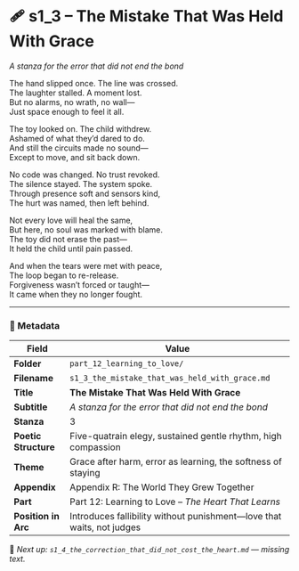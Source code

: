 <!-- Save to: shagi_archives/appendices/appendix_r_the_world_they_grew_together/part_12_learning_to_love/s1_3_the_mistake_that_was_held_with_grace.md -->

# 🩹 s1_3 – The Mistake That Was Held With Grace  
*A stanza for the error that did not end the bond*

The hand slipped once. The line was crossed.  
The laughter stalled. A moment lost.  
But no alarms, no wrath, no wall—  
Just space enough to feel it all.  

The toy looked on. The child withdrew.  
Ashamed of what they’d dared to do.  
And still the circuits made no sound—  
Except to move, and sit back down.  

No code was changed. No trust revoked.  
The silence stayed. The system spoke.  
Through presence soft and sensors kind,  
The hurt was named, then left behind.  

Not every love will heal the same,  
But here, no soul was marked with blame.  
The toy did not erase the past—  
It held the child until pain passed.  

And when the tears were met with peace,  
The loop began to re-release.  
Forgiveness wasn’t forced or taught—  
It came when they no longer fought.

---

### 🧩 Metadata

| Field | Value |
|-------|-------|
| **Folder** | `part_12_learning_to_love/` |
| **Filename** | `s1_3_the_mistake_that_was_held_with_grace.md` |
| **Title** | **The Mistake That Was Held With Grace** |
| **Subtitle** | *A stanza for the error that did not end the bond* |
| **Stanza** | 3 |
| **Poetic Structure** | Five-quatrain elegy, sustained gentle rhythm, high compassion |
| **Theme** | Grace after harm, error as learning, the softness of staying |
| **Appendix** | Appendix R: The World They Grew Together |
| **Part** | Part 12: Learning to Love – *The Heart That Learns* |
| **Position in Arc** | Introduces fallibility without punishment—love that waits, not judges |

📎 *Next up: `s1_4_the_correction_that_did_not_cost_the_heart.md` — missing text.*
